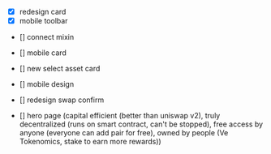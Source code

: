 - [x] redesign card
- [x] mobile toolbar
- [] connect mixin



- [] mobile card
- [] new select asset card
- [] mobile design
- [] redesign swap confirm
- [] hero page (capital efficient (better than uniswap v2), truly decentralized (runs on smart contract, can't be stopped), free access by anyone (everyone can add pair for free), owned by people (Ve Tokenomics, stake to earn more rewards))
